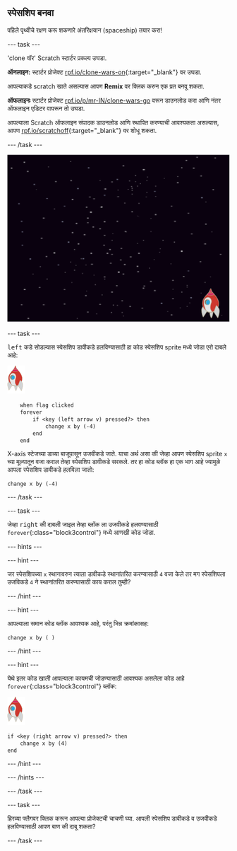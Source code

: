 ## स्पेसशिप बनवा

पहिले पृथ्वीचे रक्षण करू शकणारे अंतरिक्षयान (spaceship) तयार करा!

--- task ---

'clone वॉर' Scratch स्टार्टर प्रकल्प उघडा.

**ऑनलाइन:** स्टार्टर प्रोजेक्ट [rpf.io/clone-wars-on](https://rpf.io/clone-wars-on){:target="_blank"} वर उघडा.

आपल्याकडे scratch खाते असल्यास आपण **Remix** वर क्लिक करुन एक प्रत बनवू शकता.

**ऑफलाइनः** स्टार्टर प्रोजेक्ट [rpf.io/p/mr-IN/clone-wars-go](https://rpf.io/p/mr-IN/clone-wars-go) वरून डाउनलोड करा आणि नंतर ऑफलाइन एडिटर वापरून तो उघडा.

आपल्याला Scratch ऑफलाइन संपादक डाउनलोड आणि स्थापित करण्याची आवश्यकता असल्यास, आपण [rpf.io/scratchoff](https://rpf.io/scratchoff){:target="_blank"} वर शोधू शकता.

--- /task ---

![starter project](images/starter-project.png)

--- task ---

<kbd>left</kbd> कडे सोडल्यास स्पेसशिप डावीकडे हलविण्यासाठी हा कोड स्पेसशिप sprite मध्ये जोडा एरो दाबले आहे:

![rocket sprite](images/rocket-sprite.png)

```blocks3
    when flag clicked
    forever
        if <key (left arrow v) pressed?> then
            change x by (-4)
        end
    end
```

X-axis स्टेजच्या डाव्या बाजूपासून उजवीकडे जाते. याचा अर्थ असा की जेव्हा आपण स्पेसशिप sprite `x` च्या मूल्यातून वजा कराल तेव्हा स्पेसशिप डावीकडे सरकले. तर हा कोड ब्लॉक हा एक भाग आहे ज्यामुळे आपला स्पेसशिप डावीकडे हलविला जातो:

```blocks3
change x by (-4)
```

--- /task ---

--- task ---

जेव्हा <kbd>right</kbd> की दाबली जाइल तेव्हा ब्लॉक ला उजवीकडे हलवण्यासाठी `forever`{:class="block3control"} मध्ये आणखी कोड जोडा.

--- hints ---


--- hint ---

जर स्पेसशिपच्या `x` स्थानावरुन त्याला डावीकडे स्थानांतरित करण्यासाठी `4` वजा केले तर मग स्पेसशिपला उजविकडे `4` ने स्थानांतरित करण्यासाठी काय कराल तुम्ही?

--- /hint ---

--- hint ---

आपल्याला समान कोड ब्लॉक आवश्यक आहे, परंतु भिन्न क्रमांकासह:

```blocks3
change x by ( )
```

--- /hint ---

--- hint ---

येथे इतर कोड खाली आपल्याला कायमची जोडण्यासाठी आवश्यक असलेला कोड आहे `forever`{:class="block3control"} ब्लॉक:

![rocket sprite](images/rocket-sprite.png)

```blocks3
if <key (right arrow v) pressed?> then
    change x by (4)
end
```

--- /hint ---

--- /hints ---

--- /task ---

--- task ---

हिरव्या फ्लैगवर क्लिक करून आपल्या प्रोजेक्टची चाचणी घ्या. आपली स्पेसशिप डावीकडे व उजवीकडे हलविण्यासाठी आपण बाण की दाबू शकता?

--- /task ---
